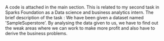 A code is attached in the main section. This is related to my second task in Sparks Foundation as a Data science and business analytics intern. 
The brief description of the task : We have been given a dataset named 'SampleSuperstore'. By analysing the data given to us, we have to find out the weak areas where we can work to make more profit and also have to derive the business problems.

